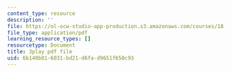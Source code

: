 ```yaml
---
content_type: resource
description: ''
file: https://ol-ocw-studio-app-production.s3.amazonaws.com/courses/18-02-multivariable-calculus-fall-2007/6b140b816031bd21d6fad9651f650c93_CdoRiNSrqI.pdf
file_type: application/pdf
learning_resource_types: []
resourcetype: Document
title: 3play pdf file
uid: 6b140b81-6031-bd21-d6fa-d9651f650c93
---
```

